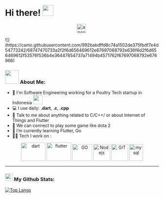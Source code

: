 # Hi there! <img src="https://github.com/TheDudeThatCode/TheDudeThatCode/blob/master/Assets/Hi.gif" width="35" />
<p align="center">
<a href="https://linkedin.com/in/apoorvtyagi" target="blank"><img align="center" src="https://cdn.jsdelivr.net/npm/simple-icons@3.0.1/icons/linkedin.svg" alt="apoorvtyagi" height="30" width="30" /></a>&nbsp;
</p>
![](https://camo.githubusercontent.com/992babdffd8c74a1502de375fbdf7e4d54773242/68747470733a2f2f6d656469612e67697068792e636f6d2f6d656469612f53576f536b4e36447854737a71494b4571762f67697068792e676966)

### <img src="https://github.com/TheDudeThatCode/TheDudeThatCode/blob/master/Assets/Developer.gif" width="45" /> About Me:
- 🏦 I'm Software Engineering working for a Poultry Tech startup in Indonesia 
      <img src="https://media.giphy.com/media/WUlplcMpOCEmTGBtBW/giphy.gif" width="30">
- 💻 I use daily: **.dart**, **.c**, **.cpp**
- 💬 Talk to me about anything related to C/C++/ or about Internet of Things and Flutter
- 👯 We can connect to play some game like dota 2
- 📖 I’m currently learning Flutter, Go
- 🧑‍💻 Tech I work on :
<p align="center">
      <img src="https://www.vectorlogo.zone/logos/dartlang/dartlang-ar21.svg" alt="dart" width="80" height="60"/> 
      <img src="https://www.vectorlogo.zone/logos/flutterio/flutterio-ar21.svg" alt="flutter" width="80" height="60"/>
      <img src="https://www.vectorlogo.zone/logos/golang/golang-official.svg" alt="GO" width="65" height="55"/>
      <img src="https://www.vectorlogo.zone/logos/nodejs/nodejs-icon.svg" alt="Nodejs" width="55" height="55"/>
      <img src="https://www.vectorlogo.zone/logos/git-scm/git-scm-icon.svg" alt="GIT" width="55" height="55"/> 
      <img src="https://www.vectorlogo.zone/logos/mysql/mysql-icon.svg" alt="mysql" width="45" height="55"/>
</p>

---
### <img src='https://media1.giphy.com/media/du3J3cXyzhj75IOgvA/giphy.gif?cid=ecf05e47x2g034i9pzwtzzsd3xgg2w9nr94t4tflbbgo3008&rid=giphy.gif' width='25' /> My Github Stats:
<!--![Apoorv's github stats](https://github-readme-stats.vercel.app/api?username=anggasetiawanw&show_icons=true&title_color=ffc857&icon_color=8ac926&text_color=daf7dc&bg_color=151515&hide=issues&count_private=true&include_all_commits=true) --->
[![Top Langs](https://github-readme-stats.vercel.app/api/top-langs/?username=anggasetiawanw&layout=compact&text_color=daf7dc&bg_color=151515&hide=css,html,php)](https://github.com/anuraghazra/github-readme-stats)
<!--[![GitHub Streak](https://github-readme-streak-stats.herokuapp.com/?user=anggasetiawanw&theme=dark)](https://git.io/streak-stats)--->
